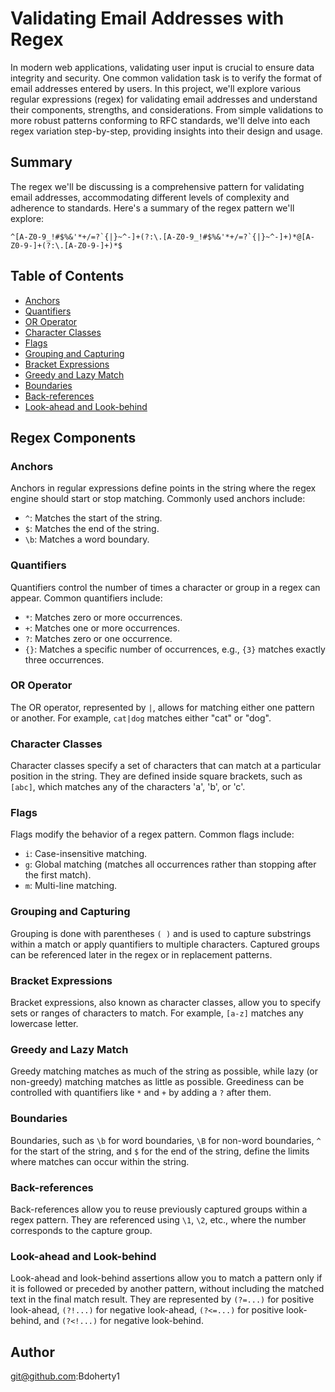 
# Validating Email Addresses with Regex

In modern web applications, validating user input is crucial to ensure data integrity and security. One common validation task is to verify the format of email addresses entered by users. In this project, we'll explore various regular expressions (regex) for validating email addresses and understand their components, strengths, and considerations. From simple validations to more robust patterns conforming to RFC standards, we'll delve into each regex variation step-by-step, providing insights into their design and usage.

## Summary

The regex we'll be discussing is a comprehensive pattern for validating email addresses, accommodating different levels of complexity and adherence to standards. Here's a summary of the regex pattern we'll explore:

```regex
^[A-Z0-9_!#$%&'*+/=?`{|}~^-]+(?:\.[A-Z0-9_!#$%&'*+/=?`{|}~^-]+)*@[A-Z0-9-]+(?:\.[A-Z0-9-]+)*$
```
## Table of Contents

- [Anchors](#anchors)
- [Quantifiers](#quantifiers)
- [OR Operator](#or-operator)
- [Character Classes](#character-classes)
- [Flags](#flags)
- [Grouping and Capturing](#grouping-and-capturing)
- [Bracket Expressions](#bracket-expressions)
- [Greedy and Lazy Match](#greedy-and-lazy-match)
- [Boundaries](#boundaries)
- [Back-references](#back-references)
- [Look-ahead and Look-behind](#look-ahead-and-look-behind)

## Regex Components

### Anchors

Anchors in regular expressions define points in the string where the regex engine should start or stop matching. Commonly used anchors include:
- `^`: Matches the start of the string.
- `$`: Matches the end of the string.
- `\b`: Matches a word boundary.

### Quantifiers

Quantifiers control the number of times a character or group in a regex can appear. Common quantifiers include:
- `*`: Matches zero or more occurrences.
- `+`: Matches one or more occurrences.
- `?`: Matches zero or one occurrence.
- `{}`: Matches a specific number of occurrences, e.g., `{3}` matches exactly three occurrences.

### OR Operator

The OR operator, represented by `|`, allows for matching either one pattern or another. For example, `cat|dog` matches either "cat" or "dog".

### Character Classes

Character classes specify a set of characters that can match at a particular position in the string. They are defined inside square brackets, such as `[abc]`, which matches any of the characters 'a', 'b', or 'c'.

### Flags

Flags modify the behavior of a regex pattern. Common flags include:
- `i`: Case-insensitive matching.
- `g`: Global matching (matches all occurrences rather than stopping after the first match).
- `m`: Multi-line matching.

### Grouping and Capturing

Grouping is done with parentheses `( )` and is used to capture substrings within a match or apply quantifiers to multiple characters. Captured groups can be referenced later in the regex or in replacement patterns.

### Bracket Expressions

Bracket expressions, also known as character classes, allow you to specify sets or ranges of characters to match. For example, `[a-z]` matches any lowercase letter.

### Greedy and Lazy Match

Greedy matching matches as much of the string as possible, while lazy (or non-greedy) matching matches as little as possible. Greediness can be controlled with quantifiers like `*` and `+` by adding a `?` after them.

### Boundaries

Boundaries, such as `\b` for word boundaries, `\B` for non-word boundaries, `^` for the start of the string, and `$` for the end of the string, define the limits where matches can occur within the string.

### Back-references

Back-references allow you to reuse previously captured groups within a regex pattern. They are referenced using `\1`, `\2`, etc., where the number corresponds to the capture group.

### Look-ahead and Look-behind

Look-ahead and look-behind assertions allow you to match a pattern only if it is followed or preceded by another pattern, without including the matched text in the final match result. They are represented by `(?=...)` for positive look-ahead, `(?!...)` for negative look-ahead, `(?<=...)` for positive look-behind, and `(?<!...)` for negative look-behind.

## Author

git@github.com:Bdoherty1
